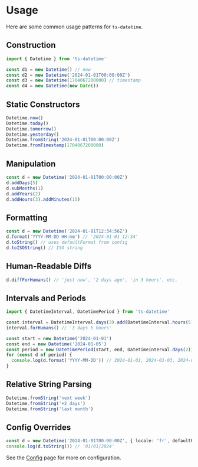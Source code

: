 # Usage

Here are some common usage patterns for `ts-datetime`.

## Construction

```ts
import { Datetime } from 'ts-datetime'

const d1 = new Datetime() // now
const d2 = new Datetime('2024-01-01T00:00:00Z')
const d3 = new Datetime(1704067200000) // timestamp
const d4 = new Datetime(new Date())
```

## Static Constructors

```ts
Datetime.now()
Datetime.today()
Datetime.tomorrow()
Datetime.yesterday()
Datetime.fromString('2024-01-01T00:00:00Z')
Datetime.fromTimestamp(1704067200000)
```

## Manipulation

```ts
const d = new Datetime('2024-01-01T00:00:00Z')
d.addDays(5)
d.subMonths(1)
d.addYears(2)
d.addHours(3).addMinutes(15)
```

## Formatting

```ts
const d = new Datetime('2024-01-01T12:34:56Z')
d.format('YYYY-MM-DD HH:mm') // '2024-01-01 12:34'
d.toString() // uses defaultFormat from config
d.toISOString() // ISO string
```

## Human-Readable Diffs

```ts
d.diffForHumans() // 'just now', '2 days ago', 'in 3 hours', etc.
```

## Intervals and Periods

```ts
import { DatetimeInterval, DatetimePeriod } from 'ts-datetime'

const interval = DatetimeInterval.days(3).add(DatetimeInterval.hours(5))
interval.forHumans() // '3 days 5 hours'

const start = new Datetime('2024-01-01')
const end = new Datetime('2024-01-05')
const period = new DatetimePeriod(start, end, DatetimeInterval.days(2))
for (const d of period) {
  console.log(d.format('YYYY-MM-DD')) // 2024-01-01, 2024-01-03, 2024-01-05
}
```

## Relative String Parsing

```ts
Datetime.fromString('next week')
Datetime.fromString('+2 days')
Datetime.fromString('last month')
```

## Config Overrides

```ts
const d = new Datetime('2024-01-01T00:00:00Z', { locale: 'fr', defaultFormat: 'DD/MM/YYYY' })
console.log(d.toString()) // '01/01/2024'
```

See the [Config](./config.md) page for more on configuration.
